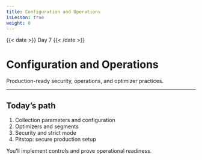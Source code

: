 ```yaml
---
title: Configuration and Operations
isLesson: true
weight: 8
---
```


{{< date >}} Day 7 {{< /date >}}

# Configuration and Operations

Production-ready security, operations, and optimizer practices.

---

## Today’s path

1. Collection parameters and configuration
2. Optimizers and segments
3. Security and strict mode
4. Pitstop: secure production setup

You’ll implement controls and prove operational readiness.

